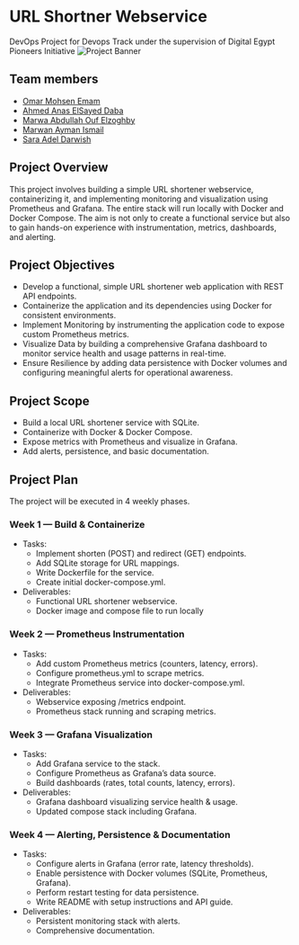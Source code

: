 # URL Shortner Webservice
DevOps Project for Devops Track under the supervision of Digital Egypt Pioneers Initiative
![Project Banner](https://i.postimg.cc/d1J6k3Jg/faf352fe-d2fc-4699-948e-e45f0f84349c-removebg-preview.png)
## Team members
- [Omar Mohsen Emam](https://github.com/OmarMohsen9)
- [Ahmed Anas ElSayed Daba](https://github.com/ahmedanasdev)
- [Marwa Abdullah Ouf Elzoghby](https://github.com/marwa-elzoghby)
- [Marwan Ayman Ismail](https://github.com/marwanaymann23)
- [Sara Adel Darwish](https://github.com/SaraDrwish)
## Project Overview
This project involves building a simple URL shortener webservice, containerizing it, and implementing monitoring and visualization using Prometheus and Grafana. The entire stack will run locally with Docker and Docker Compose. The aim is not only to create a functional service but also to gain hands-on experience with instrumentation, metrics, dashboards, and alerting.
## Project Objectives
* Develop a functional, simple URL shortener web application with REST API endpoints.
* Containerize the application and its dependencies using Docker for consistent environments.
* Implement Monitoring by instrumenting the application code to expose custom Prometheus metrics.
* Visualize Data by building a comprehensive Grafana dashboard to monitor service health and usage patterns in real-time.
* Ensure Resilience by adding data persistence with Docker volumes and configuring meaningful alerts for operational awareness. 
## Project Scope
* Build a local URL shortener service with SQLite.
* Containerize with Docker & Docker Compose.
* Expose metrics with Prometheus and visualize in Grafana.
* Add alerts, persistence, and basic documentation.
## Project Plan
The project will be executed in 4 weekly phases.
### Week 1 — Build & Containerize
+ Tasks:
  - Implement shorten (POST) and redirect (GET) endpoints.
  - Add SQLite storage for URL mappings.
  - Write Dockerfile for the service.
  - Create initial docker-compose.yml.
+ Deliverables:
  - Functional URL shortener webservice.
  - Docker image and compose file to run locally
### Week 2 — Prometheus Instrumentation
+ Tasks:
  - Add custom Prometheus metrics (counters, latency, errors).
  - Configure prometheus.yml to scrape metrics.
  - Integrate Prometheus service into docker-compose.yml.
+ Deliverables:
  - Webservice exposing /metrics endpoint.
  - Prometheus stack running and scraping metrics.
### Week 3 — Grafana Visualization
+ Tasks:
  - Add Grafana service to the stack.
  - Configure Prometheus as Grafana’s data source.
  - Build dashboards (rates, total counts, latency, errors).
+ Deliverables:
  - Grafana dashboard visualizing service health & usage.
  - Updated compose stack including Grafana.
### Week 4 — Alerting, Persistence & Documentation
+ Tasks:
  - Configure alerts in Grafana (error rate, latency thresholds).
  - Enable persistence with Docker volumes (SQLite, Prometheus, Grafana).
  - Perform restart testing for data persistence.
  - Write README with setup instructions and API guide.
+ Deliverables:
  - Persistent monitoring stack with alerts.
  - Comprehensive documentation.
